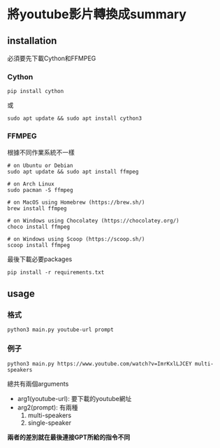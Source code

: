 # 將youtube影片轉換成summary

## installation
必須要先下載Cython和FFMPEG

### Cython
```
pip install cython
```
或
```
sudo apt update && sudo apt install cython3
```
### FFMPEG
根據不同作業系統不一樣
```
# on Ubuntu or Debian
sudo apt update && sudo apt install ffmpeg

# on Arch Linux
sudo pacman -S ffmpeg

# on MacOS using Homebrew (https://brew.sh/)
brew install ffmpeg

# on Windows using Chocolatey (https://chocolatey.org/)
choco install ffmpeg

# on Windows using Scoop (https://scoop.sh/)
scoop install ffmpeg
```
最後下載必要packages
```
pip install -r requirements.txt
```
## usage
### 格式
```
python3 main.py youtube-url prompt
```
### 例子
```
python3 main.py https://www.youtube.com/watch?v=ImrKxlLJCEY multi-speakers
```
總共有兩個arguments
* arg1(youtube-url): 要下載的youtube網址
* arg2(prompt): 有兩種
  1. multi-speakers
  2. single-speaker

**兩者的差別就在最後連接GPT所給的指令不同**
